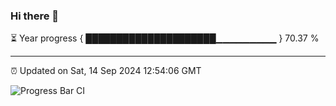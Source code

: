 ### Hi there 👋

⏳ Year progress { █████████████████████▁▁▁▁▁▁▁▁▁ } 70.37 %

---

⏰ Updated on Sat, 14 Sep 2024 12:54:06 GMT

![Progress Bar CI](https://github.com/IshwaranRudhara/GIT-ACTION/workflows/Progress%20Bar%20CI/badge.svg)
